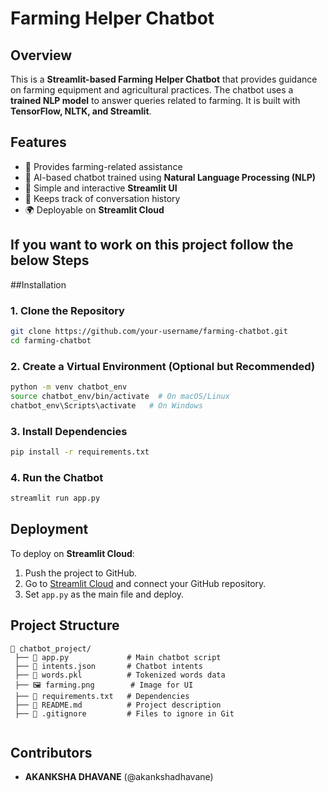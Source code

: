 # Farming Helper Chatbot

## Overview
This is a **Streamlit-based Farming Helper Chatbot** that provides guidance on farming equipment and agricultural practices. The chatbot uses a **trained NLP model** to answer queries related to farming. It is built with **TensorFlow, NLTK, and Streamlit**.

## Features
- 🚜 Provides farming-related assistance
- 🤖 AI-based chatbot trained using **Natural Language Processing (NLP)**
- 🌾 Simple and interactive **Streamlit UI**
- 🔄 Keeps track of conversation history
- 🌍 Deployable on **Streamlit Cloud**

## If you want to work on this project follow the below Steps

##Installation
### 1. Clone the Repository
```bash
git clone https://github.com/your-username/farming-chatbot.git
cd farming-chatbot
```

### 2. Create a Virtual Environment (Optional but Recommended)
```bash
python -m venv chatbot_env
source chatbot_env/bin/activate  # On macOS/Linux
chatbot_env\Scripts\activate   # On Windows
```

### 3. Install Dependencies
```bash
pip install -r requirements.txt
```

### 4. Run the Chatbot
```bash
streamlit run app.py
```

## Deployment
To deploy on **Streamlit Cloud**:
1. Push the project to GitHub.
2. Go to [Streamlit Cloud](https://share.streamlit.io/) and connect your GitHub repository.
3. Set `app.py` as the main file and deploy.

## Project Structure
```
📂 chatbot_project/
 ├── 📄 app.py             # Main chatbot script
 ├── 📄 intents.json       # Chatbot intents
 ├── 📄 words.pkl          # Tokenized words data
 ├── 🖼️ farming.png        # Image for UI
 ├── 📄 requirements.txt   # Dependencies
 ├── 📄 README.md          # Project description
 ├── 📄 .gitignore         # Files to ignore in Git


```

## Contributors
- **AKANKSHA DHAVANE** (@akankshadhavane)


